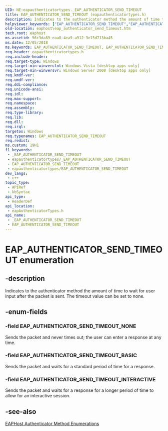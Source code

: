 ```yaml
---
UID: NE:eapauthenticatortypes._EAP_AUTHENTICATOR_SEND_TIMEOUT
title: EAP_AUTHENTICATOR_SEND_TIMEOUT (eapauthenticatortypes.h)
description: Indicates to the authenticator method the amount of time to wait for user input after the packet is sent. The timeout value can be set to none.
helpviewer_keywords: ["EAP_AUTHENTICATOR_SEND_TIMEOUT","EAP_AUTHENTICATOR_SEND_TIMEOUT enumeration [EAPHost]","EAP_AUTHENTICATOR_SEND_TIMEOUT_BASIC","EAP_AUTHENTICATOR_SEND_TIMEOUT_INTERACTIVE","EAP_AUTHENTICATOR_SEND_TIMEOUT_NONE","eapauthenticatortypes/EAP_AUTHENTICATOR_SEND_TIMEOUT","eapauthenticatortypes/EAP_AUTHENTICATOR_SEND_TIMEOUT_BASIC","eapauthenticatortypes/EAP_AUTHENTICATOR_SEND_TIMEOUT_INTERACTIVE","eapauthenticatortypes/EAP_AUTHENTICATOR_SEND_TIMEOUT_NONE","eaphost.eap_authenticator_send_timeout"]
old-location: eaphost\eap_authenticator_send_timeout.htm
tech.root: eaphost
ms.assetid: 56c3da89-eaa8-4ea9-a912-3e15d713ba45
ms.date: 12/05/2018
ms.keywords: EAP_AUTHENTICATOR_SEND_TIMEOUT, EAP_AUTHENTICATOR_SEND_TIMEOUT enumeration [EAPHost], EAP_AUTHENTICATOR_SEND_TIMEOUT_BASIC, EAP_AUTHENTICATOR_SEND_TIMEOUT_INTERACTIVE, EAP_AUTHENTICATOR_SEND_TIMEOUT_NONE, eapauthenticatortypes/EAP_AUTHENTICATOR_SEND_TIMEOUT, eapauthenticatortypes/EAP_AUTHENTICATOR_SEND_TIMEOUT_BASIC, eapauthenticatortypes/EAP_AUTHENTICATOR_SEND_TIMEOUT_INTERACTIVE, eapauthenticatortypes/EAP_AUTHENTICATOR_SEND_TIMEOUT_NONE, eaphost.eap_authenticator_send_timeout
req.header: eapauthenticatortypes.h
req.include-header: 
req.target-type: Windows
req.target-min-winverclnt: Windows Vista [desktop apps only]
req.target-min-winversvr: Windows Server 2008 [desktop apps only]
req.kmdf-ver: 
req.umdf-ver: 
req.ddi-compliance: 
req.unicode-ansi: 
req.idl: 
req.max-support: 
req.namespace: 
req.assembly: 
req.type-library: 
req.lib: 
req.dll: 
req.irql: 
targetos: Windows
req.typenames: EAP_AUTHENTICATOR_SEND_TIMEOUT
req.redist: 
ms.custom: 19H1
f1_keywords:
 - _EAP_AUTHENTICATOR_SEND_TIMEOUT
 - eapauthenticatortypes/_EAP_AUTHENTICATOR_SEND_TIMEOUT
 - EAP_AUTHENTICATOR_SEND_TIMEOUT
 - eapauthenticatortypes/EAP_AUTHENTICATOR_SEND_TIMEOUT
dev_langs:
 - c++
topic_type:
 - APIRef
 - kbSyntax
api_type:
 - HeaderDef
api_location:
 - eapAuthenticatorTypes.h
api_name:
 - _EAP_AUTHENTICATOR_SEND_TIMEOUT
 - EAP_AUTHENTICATOR_SEND_TIMEOUT
---
```


# EAP_AUTHENTICATOR_SEND_TIMEOUT enumeration


## -description

Indicates to the authenticator method the amount of time to wait for user input after the packet is sent. The timeout value can be set to none.

## -enum-fields

### -field EAP_AUTHENTICATOR_SEND_TIMEOUT_NONE

 Sends the packet and never times out; the user can enter a response at any time.

### -field EAP_AUTHENTICATOR_SEND_TIMEOUT_BASIC

Sends the packet and waits for a standard period of time for a response.

### -field EAP_AUTHENTICATOR_SEND_TIMEOUT_INTERACTIVE

Sends the packet and waits for a response for a longer period of time to allow for an interactive session.

## -see-also

[EAPHost Authenticator Method Enumerations](/windows/win32/eaphost/eap-host-authenticator-method-enumerations)

